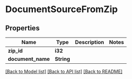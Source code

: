 # DocumentSourceFromZip

## Properties

Name | Type | Description | Notes
------------ | ------------- | ------------- | -------------
**zip_id** | **i32** |  | 
**document_name** | **String** |  | 

[[Back to Model list]](../README.md#documentation-for-models) [[Back to API list]](../README.md#documentation-for-api-endpoints) [[Back to README]](../README.md)


